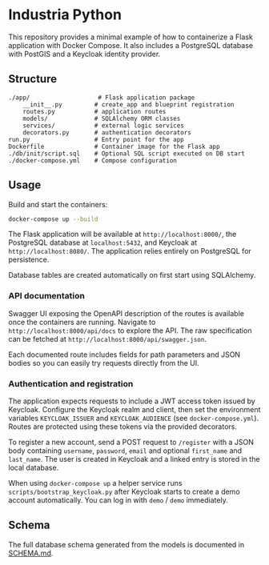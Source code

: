 # Industria Python

This repository provides a minimal example of how to containerize a Flask application with Docker Compose. It also includes a PostgreSQL database with PostGIS and a Keycloak identity provider.

## Structure

```
./app/                   # Flask application package
    __init__.py         # create_app and blueprint registration
    routes.py           # application routes
    models/             # SQLAlchemy ORM classes
    services/           # external logic services
    decorators.py       # authentication decorators
run.py                  # Entry point for the app
Dockerfile              # Container image for the Flask app
./db/init/script.sql    # Optional SQL script executed on DB start
./docker-compose.yml    # Compose configuration
```

## Usage

Build and start the containers:

```bash
docker-compose up --build
```
The Flask application will be available at `http://localhost:8000/`, the PostgreSQL database at `localhost:5432`, and Keycloak at `http://localhost:8080/`.
The application relies entirely on PostgreSQL for persistence.

Database tables are created automatically on first start using SQLAlchemy.

### API documentation

Swagger UI exposing the OpenAPI description of the routes is available once the
containers are running. Navigate to `http://localhost:8000/api/docs` to explore
the API. The raw specification can be fetched at
`http://localhost:8000/api/swagger.json`.

Each documented route includes fields for path parameters and JSON bodies so you
can easily try requests directly from the UI.

### Authentication and registration

The application expects requests to include a JWT access token issued by
Keycloak. Configure the Keycloak realm and client, then set the environment
variables `KEYCLOAK_ISSUER` and `KEYCLOAK_AUDIENCE` (see `docker-compose.yml`).
Routes are protected using these tokens via the provided decorators.

To register a new account, send a POST request to `/register` with a JSON body
containing `username`, `password`, `email` and optional `first_name` and
`last_name`. The user is created in Keycloak and a linked entry is stored in the
local database.

When using `docker-compose up` a helper service runs `scripts/bootstrap_keycloak.py`
after Keycloak starts to create a demo account automatically. You can log in
with `demo` / `demo` immediately.

## Schema

The full database schema generated from the models is documented in [SCHEMA.md](SCHEMA.md).

